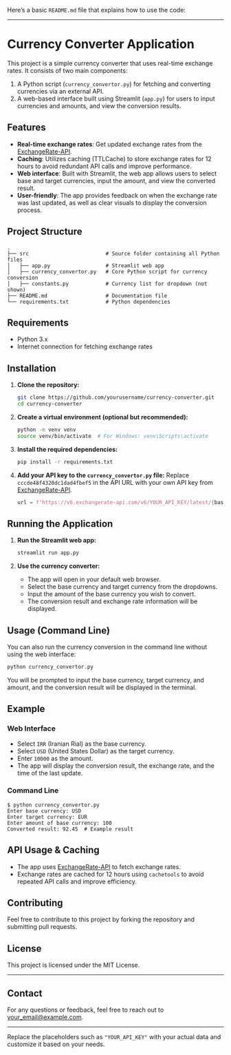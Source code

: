 Here’s a basic `README.md` file that explains how to use the code:

---

# Currency Converter Application

This project is a simple currency converter that uses real-time exchange rates. It consists of two main components:
1. A Python script (`currency_convertor.py`) for fetching and converting currencies via an external API.
2. A web-based interface built using Streamlit (`app.py`) for users to input currencies and amounts, and view the conversion results.

## Features
- **Real-time exchange rates**: Get updated exchange rates from the [ExchangeRate-API](https://www.exchangerate-api.com/).
- **Caching**: Utilizes caching (TTLCache) to store exchange rates for 12 hours to avoid redundant API calls and improve performance.
- **Web interface**: Built with Streamlit, the web app allows users to select base and target currencies, input the amount, and view the converted result.
- **User-friendly**: The app provides feedback on when the exchange rate was last updated, as well as clear visuals to display the conversion process.

## Project Structure
```
.
├── src                         # Source folder containing all Python files
│   ├── app.py                  # Streamlit web app
│   ├── currency_convertor.py   # Core Python script for currency conversion
│   ├── constants.py            # Currency list for dropdown (not shown)
├── README.md                   # Documentation file
└── requirements.txt            # Python dependencies
```

## Requirements
- Python 3.x
- Internet connection for fetching exchange rates

## Installation

1. **Clone the repository:**
    ```bash
    git clone https://github.com/yourusername/currency-converter.git
    cd currency-converter
    ```

2. **Create a virtual environment (optional but recommended):**
    ```bash
    python -m venv venv
    source venv/bin/activate  # For Windows: venv\Scripts\activate
    ```

3. **Install the required dependencies:**
    ```bash
    pip install -r requirements.txt
    ```

4. **Add your API key to the `currency_convertor.py` file:**
    Replace `cccde48f4320dc1dad4fbef5` in the API URL with your own API key from [ExchangeRate-API](https://www.exchangerate-api.com/).

    ```python
    url = f'https://v6.exchangerate-api.com/v6/YOUR_API_KEY/latest/{base_currency}'
    ```

## Running the Application

1. **Run the Streamlit web app:**
    ```bash
    streamlit run app.py
    ```

2. **Use the currency converter:**
    - The app will open in your default web browser.
    - Select the base currency and target currency from the dropdowns.
    - Input the amount of the base currency you wish to convert.
    - The conversion result and exchange rate information will be displayed.

## Usage (Command Line)

You can also run the currency conversion in the command line without using the web interface:

```bash
python currency_convertor.py
```

You will be prompted to input the base currency, target currency, and amount, and the conversion result will be displayed in the terminal.

## Example

### Web Interface
- Select `IRR` (Iranian Rial) as the base currency.
- Select `USD` (United States Dollar) as the target currency.
- Enter `10000` as the amount.
- The app will display the conversion result, the exchange rate, and the time of the last update.

### Command Line
```
$ python currency_convertor.py
Enter base currency: USD
Enter target currency: EUR
Enter amount of base currency: 100
Converted result: 92.45  # Example result
```

## API Usage & Caching
- The app uses [ExchangeRate-API](https://www.exchangerate-api.com/) to fetch exchange rates.
- Exchange rates are cached for 12 hours using `cachetools` to avoid repeated API calls and improve efficiency.

## Contributing
Feel free to contribute to this project by forking the repository and submitting pull requests.

## License
This project is licensed under the MIT License.

---

## Contact
For any questions or feedback, feel free to reach out to [your_email@example.com](mailto:your_email@example.com).

---

Replace the placeholders such as `"YOUR_API_KEY"` with your actual data and customize it based on your needs.